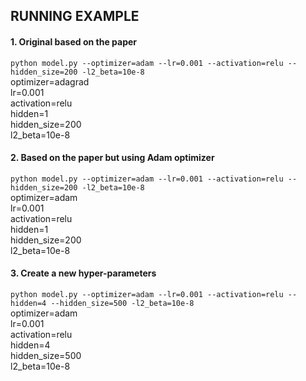 ## RUNNING EXAMPLE
#### 1. Original based on the paper  
`python model.py --optimizer=adam --lr=0.001 --activation=relu --hidden_size=200 -l2_beta=10e-8`  
   optimizer=adagrad  
   lr=0.001  
   activation=relu  
   hidden=1  
   hidden_size=200  
   l2_beta=10e-8  
#### 2. Based on the paper but using Adam optimizer
`python model.py --optimizer=adam --lr=0.001 --activation=relu --hidden_size=200 -l2_beta=10e-8`  
   optimizer=adam  
   lr=0.001  
   activation=relu  
   hidden=1  
   hidden_size=200  
   l2_beta=10e-8  
#### 3. Create a new hyper-parameters
`python model.py --optimizer=adam --lr=0.001 --activation=relu --hidden=4 --hidden_size=500 -l2_beta=10e-8`  
   optimizer=adam  
   lr=0.001  
   activation=relu  
   hidden=4  
   hidden_size=500  
   l2_beta=10e-8
